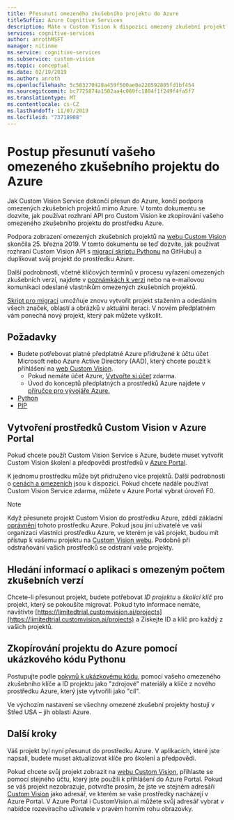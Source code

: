 ```yaml
---
title: Přesunutí omezeného zkušebního projektu do Azure
titleSuffix: Azure Cognitive Services
description: Máte v Custom Vision k dispozici omezený zkušební projekt? V tomto článku se dozvíte, jak ho přesunout do Azure pomocí skriptu migrace.
services: cognitive-services
author: anrothMSFT
manager: nitinme
ms.service: cognitive-services
ms.subservice: custom-vision
ms.topic: conceptual
ms.date: 02/19/2019
ms.author: anroth
ms.openlocfilehash: 5c583270428a459f500ae0e220592805fd1bf454
ms.sourcegitcommit: bc7725874a1502aa4c069fc1804f1f249f4fa5f7
ms.translationtype: MT
ms.contentlocale: cs-CZ
ms.lasthandoff: 11/07/2019
ms.locfileid: "73718908"
---
```

# <a name="how-to-move-your-limited-trial-project-to-azure"></a>Postup přesunutí vašeho omezeného zkušebního projektu do Azure

Jak Custom Vision Service dokončí přesun do Azure, končí podpora omezených zkušebních projektů mimo Azure. V tomto dokumentu se dozvíte, jak používat rozhraní API pro Custom Vision ke zkopírování vašeho omezeného zkušebního projektu do prostředku Azure.

Podpora zobrazení omezených zkušebních projektů na [webu Custom Vision](https://customvision.ai) skončila 25. března 2019. V tomto dokumentu se teď dozvíte, jak používat rozhraní Custom Vision API s [migrací skriptu Pythonu](https://github.com/Azure-Samples/custom-vision-move-project) na GitHubu) a duplikovat svůj projekt do prostředku Azure.

Další podrobnosti, včetně klíčových termínů v procesu vyřazení omezených zkušebních verzí, najdete v [poznámkách k verzi](https://docs.microsoft.com/azure/cognitive-services/custom-vision-service/release-notes#february-25-2019) nebo na e-mailovou komunikaci odeslané vlastníkům omezených zkušebních projektů.

[Skript pro migraci](https://github.com/Azure-Samples/custom-vision-move-project) umožňuje znovu vytvořit projekt stažením a odesláním všech značek, oblastí a obrázků v aktuální iteraci. V novém předplatném vám ponechá nový projekt, který pak můžete vyškolit.

## <a name="prerequisites"></a>Požadavky

- Budete potřebovat platné předplatné Azure přidružené k účtu účet Microsoft nebo Azure Active Directory (AAD), který chcete použít k přihlášení na [web Custom Vision](https://customvision.ai). 
    - Pokud nemáte účet Azure, [Vytvořte si účet](https://azure.microsoft.com/free/) zdarma.
    - Úvod do konceptů předplatných a prostředků Azure najdete v [příručce pro vývojáře Azure.](https://docs.microsoft.com/azure/guides/developer/azure-developer-guide#manage-your-subscriptions)
-  [Python](https://www.python.org/downloads/)
- [PIP](https://pip.pypa.io/en/stable/installing/)

## <a name="create-custom-vision-resources-in-the-azure-portal"></a>Vytvoření prostředků Custom Vision v Azure Portal

Pokud chcete použít Custom Vision Service s Azure, budete muset vytvořit Custom Vision školení a předpovědi prostředků v [Azure Portal](https://portal.azure.com/?microsoft_azure_marketplace_ItemHideKey=microsoft_azure_cognitiveservices_customvision#create/Microsoft.CognitiveServicesCustomVision). 

K jednomu prostředku může být přidruženo více projektů. Další podrobnosti o [cenách a omezeních](https://docs.microsoft.com/azure/cognitive-services/custom-vision-service/limits-and-quotas) jsou k dispozici. Pokud chcete nadále používat Custom Vision Service zdarma, můžete v Azure Portal vybrat úroveň F0. 

> [!NOTE]
> Když přesunete projekt Custom Vision do prostředku Azure, zdědí základní [oprávnění]( https://docs.microsoft.com/azure/role-based-access-control/role-assignments-portal) tohoto prostředku Azure. Pokud jsou jiní uživatelé ve vaší organizaci vlastníci prostředku Azure, ve kterém je váš projekt, budou mít přístup k vašemu projektu na [Custom Vision webu](https://customvision.ai). Podobně při odstraňování vašich prostředků se odstraní vaše projekty.  

## <a name="find-your-limited-trial-project-information"></a>Hledání informací o aplikaci s omezeným počtem zkušebních verzí

Chcete-li přesunout projekt, budete potřebovat _ID projektu_ a _školicí klíč_ pro projekt, který se pokoušíte migrovat. Pokud tyto informace nemáte, navštivte [https://limitedtrial.customvision.ai/projects](https://limitedtrial.customvision.ai/projects) a Získejte ID a klíč pro každý z vašich projektů. 

## <a name="use-the-python-sample-code-to-copy-your-project-to-azure"></a>Zkopírování projektu do Azure pomocí ukázkového kódu Pythonu

Postupujte podle [pokynů k ukázkovému kódu](https://github.com/Azure-Samples/custom-vision-move-project), pomocí vašeho omezeného zkušebního klíče a ID projektu jako "zdrojové" materiály a klíče z nového prostředku Azure, který jste vytvořili jako "cíl".

Ve výchozím nastavení se všechny omezené zkušební projekty hostují v Střed USA – jih oblasti Azure.

## <a name="next-steps"></a>Další kroky

Váš projekt byl nyní přesunut do prostředku Azure. V aplikacích, které jste napsali, budete muset aktualizovat klíče pro školení a předpovědi.

Pokud chcete svůj projekt zobrazit na [webu Custom Vision](https://customvision.ai), přihlaste se pomocí stejného účtu, který jste použili k přihlášení do Azure Portal. Pokud se váš projekt nezobrazuje, potvrďte prosím, že jste ve stejném adresáři [Custom Vision](https://customvision.ai) jako adresář, ve kterém se vaše prostředky nacházejí v Azure Portal. V Azure Portal i CustomVision.ai můžete svůj adresář vybrat v nabídce rozevíracího uživatele v pravém horním rohu obrazovky.